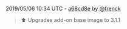 2019/05/06 10:34 UTC - [a68cd8e](https://github.com/hassio-addons/addon-mopidy/commit/a68cd8e2e46e681321ca92999ec5e5c9f39825bd) by [@frenck](https://github.com/frenck)
> :arrow_up: Upgrades add-on base image to 3.1.1 

